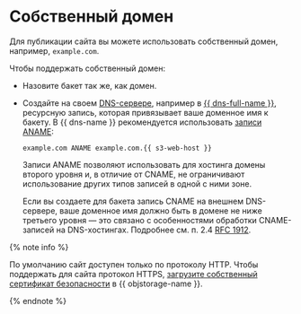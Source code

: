 # Собственный домен

Для публикации сайта вы можете использовать собственный домен, например, `example.com`.

Чтобы поддержать собственный домен:

- Назовите бакет так же, как домен.

- Создайте на своем [DNS-сервере](../../../glossary/dns.md#dns-server), например в [{{ dns-full-name }}](../../../dns/operations/resource-record-create.md), ресурсную запись, которая привязывает ваше доменное имя к бакету. В {{ dns-name }} рекомендуется использовать [записи ANAME](../../../dns/concepts/resource-record.md#aname): 

    ```
    example.com ANAME example.com.{{ s3-web-host }}
    ```

    Записи ANAME позволяют использовать для хостинга домены второго уровня и, в отличие от CNAME, не ограничивают использование других типов записей в одной с ними зоне. 

    Если вы создаете для бакета запись CNAME на внешнем DNS-сервере, ваше доменное имя должно быть в домене не ниже третьего уровня — это связано с особенностями обработки CNAME-записей на DNS-хостингах. Подробнее см. п. 2.4 [RFC 1912](https://www.ietf.org/rfc/rfc1912.txt).

{% note info %}

По умолчанию сайт доступен только по протоколу HTTP. Чтобы поддержать для сайта протокол HTTPS, [загрузите собственный сертификат безопасности](certificate.md) в {{ objstorage-name }}.

{% endnote %}
